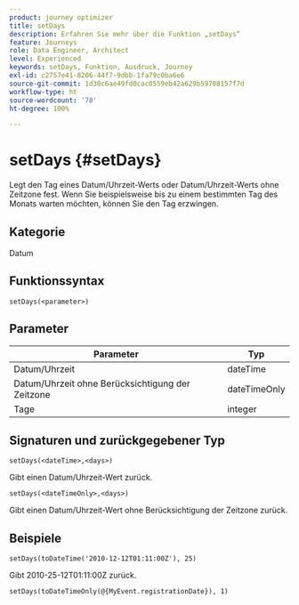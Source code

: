 ```yaml
---
product: journey optimizer
title: setDays
description: Erfahren Sie mehr über die Funktion „setDays“
feature: Journeys
role: Data Engineer, Architect
level: Experienced
keywords: setDays, Funktion, Ausdruck, Journey
exl-id: c2757e41-8206-44f7-9dbb-1fa79c0ba6e6
source-git-commit: 1d30c6ae49fd0cac0559eb42a629b59708157f7d
workflow-type: ht
source-wordcount: '78'
ht-degree: 100%

---
```


# setDays {#setDays}

Legt den Tag eines Datum/Uhrzeit-Werts oder Datum/Uhrzeit-Werts ohne Zeitzone fest. Wenn Sie beispielsweise bis zu einem bestimmten Tag des Monats warten möchten, können Sie den Tag erzwingen.

## Kategorie

Datum

## Funktionssyntax

`setDays(<parameter>)`

## Parameter

| Parameter | Typ |
|--- |--- |
| Datum/Uhrzeit | dateTime |
| Datum/Uhrzeit ohne Berücksichtigung der Zeitzone | dateTimeOnly |
| Tage | integer |

## Signaturen und zurückgegebener Typ

`setDays(<dateTime>,<days>)`

Gibt einen Datum/Uhrzeit-Wert zurück.

`setDays(<dateTimeOnly>,<days>)`

Gibt einen Datum/Uhrzeit-Wert ohne Berücksichtigung der Zeitzone zurück.

## Beispiele

`setDays(toDateTime('2010-12-12T01:11:00Z'), 25)`

Gibt 2010-25-12T01:11:00Z zurück.

`setDays(toDateTimeOnly(@{MyEvent.registrationDate}), 1)`
